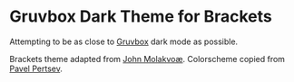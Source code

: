 Gruvbox Dark Theme for Brackets
============================

Attempting to be as close to [Gruvbox](https://github.com/morhetz/gruvbox) dark mode as possible.

Brackets theme adapted from [John Molakvoæ](https://github.com/skjnldsv/default-dark).
Colorscheme copied from [Pavel Pertsev](https://github.com/morhetz).
